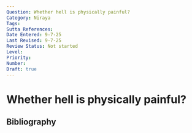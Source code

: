 ```yaml
---
Question: Whether hell is physically painful?
Category: Niraya
Tags: 
Sutta References: 
Date Entered: 9-7-25
Last Revised: 9-7-25
Review Status: Not started
Level: 
Priority: 
Number: 
Draft: true
---
```


# Whether hell is physically painful?

## Bibliography

<!-- 

Notes:



-->